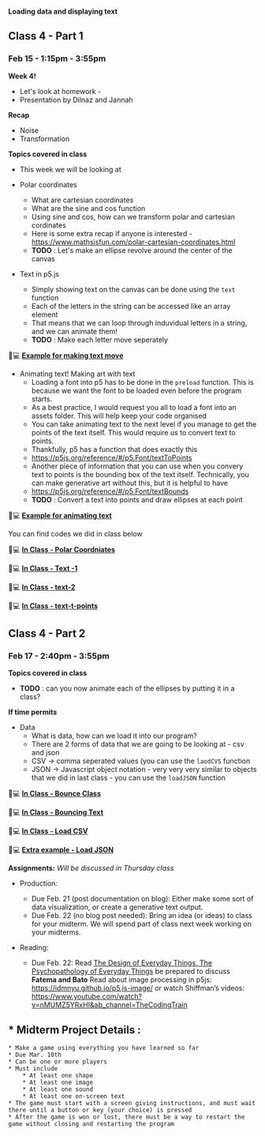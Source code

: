 **Loading data and displaying text**

## Class 4 - Part 1
### Feb 15 - 1:15pm - 3:55pm

**Week 4!**
* Let's look at homework - 
* Presentation by Dilnaz and Jannah

**Recap**
* Noise
* Transformation

**Topics covered in class**

* This week we will be looking at 

* Polar coordinates
   * What are cartesian coordinates
   * What are the sine and cos function
   * Using sine and cos, how can we transform polar and cartesian cordinates
   * Here is some extra recap if anyone is interested - https://www.mathsisfun.com/polar-cartesian-coordinates.html
   * **TODO** : Let's make an ellipse revolve around the center of the canvas

* Text in p5.js
  * Simply showing text on the canvas can be done using the `text` function
  * Each of the letters in the string can be accessed like an array element
  * That means that we can loop through induvidual letters in a string, and we can animate them!
  * **TODO** : Make each letter move seperately 

🔸💻 **[Example for making text move](https://editor.p5js.org/itp42/sketches/X3BWWO3KO)**


* Animating text! Making art with text
  * Loading a font into p5 has to be done in the `preload` function. This is because we want the font to be loaded even before the program starts.
  * As a best practice, I would request you all to load a font into an assets folder. This will help keep your code organised
  * You can take animating text to the next level if you manage to get the points of the text itself. This would require us to convert text to points. 
  * Thankfully, p5 has a function that does exactly this
  * https://p5js.org/reference/#/p5.Font/textToPoints
  * Another piece of information that you can use when you convery text to points is the bounding box of the text itself. Technically, you can make generative art without this, but it is helpful to have
  * https://p5js.org/reference/#/p5.Font/textBounds
  * **TODO** : Convert a text into points and draw ellipses at each point
 
🔸💻 **[Example for animating text](https://editor.p5js.org/itp42/sketches/hBozBZDr-)**

You can find codes we did in class below

🔸💻 **[In Class - Polar Coordniates](https://editor.p5js.org/itp42/sketches/rn15hJZf5)**

🔸💻 **[In Class - Text -1](https://editor.p5js.org/itp42/sketches/qG_oODYYf)**

🔸💻 **[In Class - text-2](https://editor.p5js.org/itp42/sketches/_grgx9Gao)**

🔸💻 **[In Class - text-t-points](https://editor.p5js.org/itp42/sketches/gsbl01ead)**

## Class 4 - Part 2
### Feb 17 - 2:40pm - 3:55pm

**Topics covered in class**


* **TODO** : can you now animate each of the ellipses by putting it in a class?

**If time permits**

* Data
  * What is data, how can we load it into our program? 
  * There are 2 forms of data that we are going to be looking at - csv and json
  * CSV -> comma seperated values (you can use the `laodCVS` function
  * JSON -> Javascript object notation - very very very similar to objects that we did in last class - you can use the `loadJSON` function


🔸💻 **[In Class - Bounce Class](https://editor.p5js.org/itp42/sketches/xbtAIZ9u1)**

🔸💻 **[In Class - Bouncing Text](https://editor.p5js.org/itp42/sketches/PHGlLPU0-)**

🔸💻 **[In Class - Load CSV](https://editor.p5js.org/itp42/sketches/HJT2hX2kT)**

🔸💻 **[Extra example - Load JSON](https://editor.p5js.org/itp42/sketches/VUdopW8Mz)**

**Assignments:** 
*Will be discussed in Thursday class*
* Production:
  * Due Feb. 21 (post documentation on blog): Either make some sort of data visualization, or create a generative text output.
  * Due Feb. 22 (no blog post needed): Bring an idea (or ideas) to class for your midterm. We will spend part of class next week working on your midterms.

* Reading:
  * Due Feb. 22: Read [The Design of Everyday Things, The Psychopathology of Everyday Things](https://pages.ucsd.edu/~mboyle/COGS1/readings/Norman-COGS1-The%20Psychopathology-of-Everyday-Things.pdf) be prepared to discuss **Fatema and Bato**
Read about image processing in p5js: https://idmnyu.github.io/p5.js-image/ or watch Shiffman’s videos: https://www.youtube.com/watch?v=nMUMZ5YRxHI&ab_channel=TheCodingTrain

## * Midterm Project Details :
    * Make a game using everything you have learned so far
    * Due Mar. 10th
    * Can be one or more players
    * Must include
        * At least one shape
        * At least one image
        * At least one sound
        * At least one on-screen text
    * The game must start with a screen giving instructions, and must wait there until a button or key (your choice) is pressed
    * After the game is won or lost, there must be a way to restart the game without closing and restarting the program
